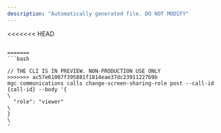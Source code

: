```yaml
---
description: "Automatically generated file. DO NOT MODIFY"
---
```


<<<<<<< HEAD
```cli

=======
```bash

// THE CLI IS IN PREVIEW. NON-PRODUCTION USE ONLY
>>>>>>> ac57e61007f395881f1814eae37dc23911227b9b
mgc communications calls change-screen-sharing-role post --call-id {call-id} --body '{\
  "role": "viewer"\
}\
'

```